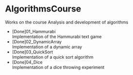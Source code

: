 # AlgorithmsCourse
Works on the course Analysis and development of algorithms
- [Done]01_Hammurabi  
  Implementation of the Hammurabi text game  
- [Done]02_DynamicArray  
  Implementation of a dynamic array  
- [Done]03_QuickSort  
  Implementation of a quick sort algorithm  
- [Done]04_Dice  
  Implementation of a dice throwing experiment  

